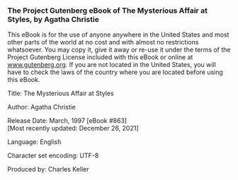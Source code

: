 ### The Project Gutenberg eBook of The Mysterious Affair at Styles, by Agatha Christie

This eBook is for the use of anyone anywhere in the United States and
most other parts of the world at no cost and with almost no restrictions
whatsoever. You may copy it, give it away or re-use it under the terms
of the Project Gutenberg License included with this eBook or online at
www.gutenberg.org. If you are not located in the United States, you
will have to check the laws of the country where you are located before
using this eBook.

Title: The Mysterious Affair at Styles

Author: Agatha Christie

Release Date: March, 1997 [eBook #863]  
[Most recently updated: December 26, 2021]

Language: English

Character set encoding: UTF-8

Produced by: Charles Keller